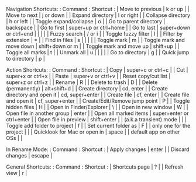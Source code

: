  Navigation Shortcuts:
:            Command            :          Shortcut         :
| Move to previous              | k or up                   |
| Move to next                  | j or down                 |
| Expand directory              | l or right                |
| Collapse directory            | h or left                 |
| Toggle expand/collapse        | o                         |
| Go to parent directory        | backspace                 |
| Go to first                   | super+up or ctrl+home     |
| Go to last                    | super+down or ctrl+end    |
|                               |                           |
| Fuzzy search                  | / or i                    |
| Toggle fuzzy filter           | I                         |
| Filter by extension           | *                         |
| Find in files                 | s                         |
|                               |                           |
| Toggle mark                   | m                         |
| Toggle mark and move down     | shift+down or m           |
| Toggle mark and move up       | shift+up                  |
| Toggle all marks              | t                         |
| Unmark all                    | u                         |
|                               |                           |
| Go to directory               | g                         |
| Quick jump to directory       | p                         |

 Action Shortcuts:
:            Command            :          Shortcut         :
| Copy                          | super+c or ctrl+c         |
| Cut                           | super+x or ctrl+x         |
| Paste                         | super+v or ctrl+v         |
| Reset copy/cut list           | super+z or ctrl+z         |
| Rename                        | R                         |
| Delete to trash               | D                         |
| Delete (permanently)          | alt+shift+d               |
| Create directory              | cd, enter                 |
| Create directory and open it  | cd, super+enter           |
| Create file                   | cf, enter                 |
| Create file and open it       | cf, super+enter           |
| Create/Edit/Remove jump point | P                         |
| Toggle hidden files           | H                         |
| Open in Finder/Explorer       | \                         |
| Open in new window            | W                         |
| Open file in another group    | enter                     |
| Open all marked items         | super+enter or ctrl+enter |
| Open file in preview          | shift+enter               |
| (a.k.a transient) mode        |                           |
| Toggle add folder to project  | f                         |
| Set current folder as         | F                         |
| only one for the project      |                           |
| Quicklook for Mac or open in  | space                     |
| default app on other OSs      |                           |

 In Rename Mode:
:            Command            :          Shortcut         :
| Apply changes                 | enter                     |
| Discard changes               | escape                    |

 General Shortcuts:
:            Command            :          Shortcut         :
| Shortcuts page                | ?                         |
| Refresh view                  | r                         |
